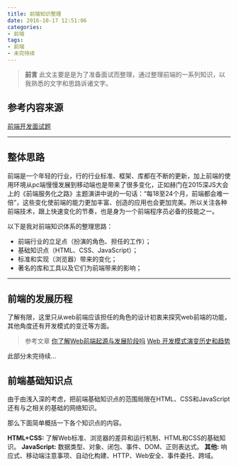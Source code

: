 ```yaml
---
title: 前端知识整理
date: 2016-10-17 12:51:06
categories:
- 前端
tags:
- 前端
- 未完待续
---
```


> **前言**
> 此文主要是是为了准备面试而整理，通过整理前端的一系列知识，以我熟悉的文字和思路诉诸文字。

<!-- more -->

## 参考内容来源

[前端开发面试题](https://github.com/markyun/My-blog/tree/master/Front-end-Developer-Questions/Questions-and-Answers)

---

## 整体思路

前端是一个年轻的行业，行的行业标准、框架、库都在不断的更新，加上前端的使用环境从pc端慢慢发展到移动端也是带来了很多变化，正如赫门在2015深JS大会上的《前端服务化之路》主题演讲中说的一句话：“每18至24个月，前端都会难一倍”，这些变化使前端的能力更加丰富、创造的应用也会更加完美。所以关注各种前端技术，跟上快速变化的节奏，也是身为一个前端程序员必备的技能之一。

以下是我对前端知识体系的整理思路：

- 前端行业的立足点（扮演的角色、担任的工作）；
- 基础知识点（HTML、CSS、JavaScript）；
- 标准和实现（浏览器）带来的变化；
- 著名的库和工具以及它们为前端带来的影响；

---

## 前端的发展历程

了解有限，这里只从web前端应该担任的角色的设计初衷来探究web前端的功能，其他角度还有开发模式的变迁等方面。

> 参考文章
> [你了解Web前端起源与发展阶段吗](http://edu.enorth.com.cn/system/2016/07/14/031064826.shtml)
> [Web 开发模式演变历史和趋势](http://www.cnblogs.com/lhb25/p/web-development-mode-evolve.html)

此部分未完待续…

## 前端基础知识点

由于由浅入深的考虑，把前端基础知识点的范围局限在HTML、CSS和JavaScript还有与之相关的基础的网络知识。

那么下面简单概括一下各个知识点的内容。

**HTML+CSS:** 了解Web标准、浏览器的差异和运行机制、HTML和CSS的基础知识。
**JavaScript:** 数据类型、对象、闭包、事件、DOM、正则表达式。
**其他:** 响应式、移动端注意事项、自动化构建、HTTP、Web安全、事件委托、跨域。
